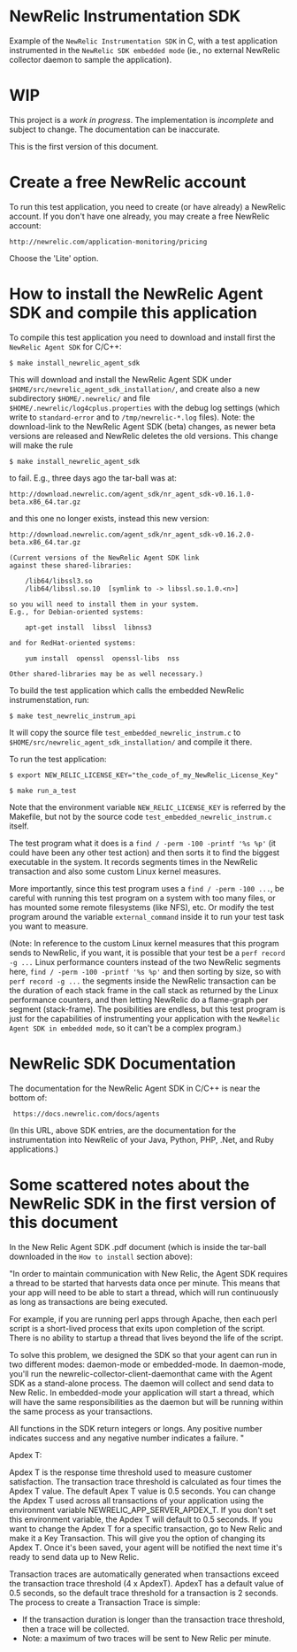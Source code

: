 # NewRelic Instrumentation SDK

Example of the `NewRelic Instrumentation SDK` in C, with a test application instrumented in the `NewRelic SDK embedded mode` (ie., no external NewRelic collector daemon to sample the application).

# WIP

This project is a *work in progress*. The implementation is *incomplete* and subject to change. The documentation can be inaccurate.

This is the first version of this document.

# Create a free NewRelic account

To run this test application, you need to create (or have already) a NewRelic account.
If you don't have one already, you may create a free NewRelic account:

    http://newrelic.com/application-monitoring/pricing

Choose the 'Lite' option.

# How to install the NewRelic Agent SDK and compile this application

To compile this test application you need to download and install first the `NewRelic Agent SDK` for C/C++:

    $ make install_newrelic_agent_sdk

This will download and install the NewRelic Agent SDK under `$HOME/src/newrelic_agent_sdk_installation/`, and create
also a new subdirectory `$HOME/.newrelic/` and file `$HOME/.newrelic/log4cplus.properties` with the debug log settings
(which write to `standard-error` and to `/tmp/newrelic-*.log` files). Note: the download-link to the NewRelic Agent
SDK (beta) changes, as newer beta versions are released and NewRelic deletes the old versions. This change will
make the rule

    $ make install_newrelic_agent_sdk

to fail. E.g., three days ago the tar-ball was at:

    http://download.newrelic.com/agent_sdk/nr_agent_sdk-v0.16.1.0-beta.x86_64.tar.gz

and this one no longer exists, instead this new version:

    http://download.newrelic.com/agent_sdk/nr_agent_sdk-v0.16.2.0-beta.x86_64.tar.gz

    (Current versions of the NewRelic Agent SDK link
    against these shared-libraries:

        /lib64/libssl3.so
        /lib64/libssl.so.10  [symlink to -> libssl.so.1.0.<n>]

    so you will need to install them in your system.
    E.g., for Debian-oriented systems:

        apt-get install  libssl  libnss3

    and for RedHat-oriented systems:

        yum install  openssl  openssl-libs  nss

    Other shared-libraries may be as well necessary.)

To build the test application which calls the embedded NewRelic instrumenstation, run:

    $ make test_newrelic_instrum_api

It will copy the source file `test_embedded_newrelic_instrum.c` to `$HOME/src/newrelic_agent_sdk_installation/` and
compile it there.

To run the test application:

    $ export NEW_RELIC_LICENSE_KEY="the_code_of_my_NewRelic_License_Key"

    $ make run_a_test

Note that the environment variable `NEW_RELIC_LICENSE_KEY` is referred by the Makefile, but not by the source code
`test_embedded_newrelic_instrum.c` itself.

The test program what it does is a `find / -perm -100 -printf '%s %p'` (it could have been any other test action)
and then sorts it to find the biggest executable in the system. It records segments times in the NewRelic transaction
and also some custom Linux kernel measures.

More importantly, since this test program uses a `find / -perm -100 ...`, be careful with running this test program
on a system with too many files, or has mounted some remote filesystems (like NFS), etc. Or modify the test program
around the variable `external_command` inside it to run your test task you want to measure.

(Note: In reference to the custom Linux kernel measures that this program sends to NewRelic, if you want, it is possible
that your test be a `perf record -g ...` Linux performance counters instead of the two NewRelic segments here,
`find / -perm -100 -printf '%s %p'` and then sorting by size, so with `perf record -g ...` the segments inside the
NewRelic transaction can be the duration of each stack frame in the call stack as returned by the Linux performance
counters, and then letting NewRelic do a flame-graph per segment (stack-frame). The posibilities are endless, but
this test program is just for the capabilities of instrumenting your application with the `NewRelic Agent SDK in
embedded mode`, so it can't be a complex program.)


# NewRelic SDK Documentation

The documentation for the NewRelic Agent SDK in C/C++ is near the bottom of:

     https://docs.newrelic.com/docs/agents

(In this URL, above SDK entries, are the documentation for the instrumentation into NewRelic of your Java, Python, PHP, .Net, and Ruby applications.)

# Some scattered notes about the NewRelic SDK in the first version of this document


In the New Relic Agent SDK .pdf document (which is inside the tar-ball downloaded in the `How to install` section above):

"In order to maintain communication with New Relic, the Agent SDK requires a thread to be started that harvests data once per minute. This means that your app will need to be able to start a thread, which will run continuously as long as transactions are being executed.

For example, if you are running perl apps through Apache, then each perl script is a short-lived process that exits upon completion of the script. There is no ability to startup a thread that lives beyond the life of the script.

To solve this problem, we designed the SDK so that your agent can run in two different modes: daemon-mode or embedded-mode. In daemon-mode, you'll run the newrelic-collector-client-daemonthat came with the Agent SDK as a stand-alone process. The daemon will collect and send data to New Relic. In embedded-mode your application will start a thread, which will have the same responsibilities as the daemon but will be running within the same process as your transactions.

All functions in the SDK return integers or longs. Any positive number indicates success and any negative number indicates a failure.
"


Apdex T:

Apdex T is the response time threshold used to measure customer satisfaction. The transaction trace threshold is calculated as four times the Apdex T value. The default Apex T value is 0.5 seconds.
You can change the Apdex T used across all transactions of your application using the environment variable NEWRELIC_APP_SERVER_APDEX_T. If you don't set this environment variable, the Apdex T will default to 0.5 seconds.
If you want to change the Apdex T for a specific transaction, go to New Relic and make it a Key Transaction. This will give you the option of changing its Apdex T. Once it's been saved, your agent will be notified the next time it's ready to send data up to New Relic.


Transaction traces are automatically generated when transactions exceed the transaction trace threshold (4 x ApdexT). ApdexT has a default value of 0.5 seconds, so the default trace threshold for a transaction is 2 seconds.
The process to create a Transaction Trace is simple:
* If the transaction duration is longer than the transaction trace threshold, then a trace will be collected.
* Note: a maximum of two traces will be sent to New Relic per minute.


